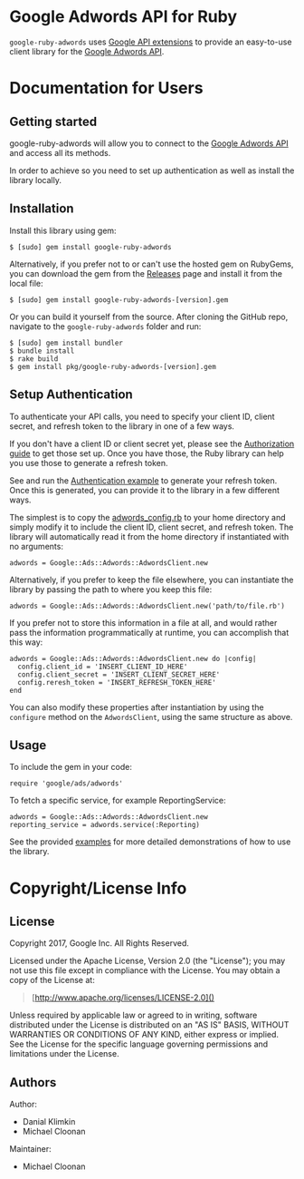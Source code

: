 # Google Adwords API for Ruby

`google-ruby-adwords` uses [Google API extensions][google-gax] to provide an
easy-to-use client library for the [Google Adwords API][].

[google-gax]: https://github.com/googleapis/gax-ruby
[Google Adwords API]: https://developers.google.com/apis-explorer/#p/adwords/v0/

# Documentation for Users

## Getting started

google-ruby-adwords will allow you to connect to the [Google Adwords API][] and
access all its methods.

In order to achieve so you need to set up authentication as well as install the
library locally.

## Installation

Install this library using gem:

    $ [sudo] gem install google-ruby-adwords

Alternatively, if you prefer not to or can't use the hosted gem on RubyGems, you
can download the gem from the [Releases][] page and install it from the local
file:

    $ [sudo] gem install google-ruby-adwords-[version].gem

Or you can build it yourself from the source. After cloning the GitHub repo,
navigate to the `google-ruby-adwords` folder and run:

    $ [sudo] gem install bundler
    $ bundle install
    $ rake build
    $ gem install pkg/google-ruby-adwords-[version].gem

[Releases]: https://github.com/googleads/google-ruby-adwords/releases

## Setup Authentication

To authenticate your API calls, you need to specify your client ID, client
secret, and refresh token to the library in one of a few ways.

If you don't have a client ID or client secret yet, please see the
[Authorization guide][] to get those set up. Once you have those, the Ruby
library can help you use those to generate a refresh token.

See and run the [Authentication example][] to generate your refresh token.
Once this is generated, you can provide it to the library in a few different
ways.

The simplest is to copy the [adwords_config.rb][] to your home directory and
simply modify it to include the client ID, client secret, and refresh token.
The library will automatically read it from the home directory if instantiated
with no arguments:

    adwords = Google::Ads::Adwords::AdwordsClient.new

Alternatively, if you prefer to keep the file elsewhere, you can instantiate the
library by passing the path to where you keep this file:

    adwords = Google::Ads::Adwords::AdwordsClient.new('path/to/file.rb')

If you prefer not to store this information in a file at all, and would rather
pass the information programmatically at runtime, you can accomplish that this
way:

    adwords = Google::Ads::Adwords::AdwordsClient.new do |config|
      config.client_id = 'INSERT_CLIENT_ID_HERE'
      config.client_secret = 'INSERT_CLIENT_SECRET_HERE'
      config.reresh_token = 'INSERT_REFRESH_TOKEN_HERE'
    end

You can also modify these properties after instantiation by using the
`configure` method on the `AdwordsClient`, using the same structure as above.

[Authorization guide]: https://developers.google.com/adwords-new/guides/oauth
[Authentication example]: https://github.com/googleads/google-ruby-adwords/blob/master/examples/authentication/authenticate_in_standalone_application.rb
[adwords_config.rb]: https://github.com/googleads/google-ruby-adwords/blob/master/adwords_config.rb

## Usage

To include the gem in your code:

    require 'google/ads/adwords'

To fetch a specific service, for example ReportingService:

    adwords = Google::Ads::Adwords::AdwordsClient.new
    reporting_service = adwords.service(:Reporting)

See the provided [examples][] for more detailed demonstrations of how to use the
library.

[examples]: https://github.com/googleads/google-ruby-adwords/blob/master/examples

# Copyright/License Info

## License

Copyright 2017, Google Inc. All Rights Reserved.

Licensed under the Apache License, Version 2.0 (the "License");
you may not use this file except in compliance with the License.
You may obtain a copy of the License at:

> [http://www.apache.org/licenses/LICENSE-2.0]()

Unless required by applicable law or agreed to in writing, software
distributed under the License is distributed on an "AS IS" BASIS,
WITHOUT WARRANTIES OR CONDITIONS OF ANY KIND, either express or implied.
See the License for the specific language governing permissions and
limitations under the License.

## Authors

Author:

 - Danial Klimkin
 - Michael Cloonan

Maintainer:

 - Michael Cloonan
